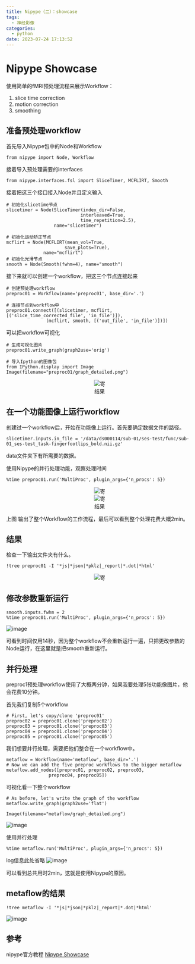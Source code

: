 ```yaml
---
title: Nipype（二）：showcase
tags:
  - 神经影像
categories:
  - python
date: 2023-07-24 17:13:52
---
```



# Nipype Showcase

使用简单的fMRI预处理流程来展示Workflow：

1. slice time correction
2. motion correction
3. smoothing 

## 准备预处理workflow

首先导入Nipype包中的Node和Workflow

    from nipype import Node, Workflow
接着导入预处理需要的interfaces

    from nipype.interfaces.fsl import SliceTimer, MCFLIRT, Smooth

接着把这三个接口接入Node并且定义输入

    # 初始化slicetime节点
    slicetimer = Node(SliceTimer(index_dir=False,
                                interleaved=True,
                                time_repetition=2.5),
                      name="slicetimer")

    # 初始化运动矫正节点
    mcflirt = Node(MCFLIRT(mean_vol=True,
                          save_plots=True),
                  name="mcflirt")
    # 初始化光滑节点
    smooth = Node(Smooth(fwhm=4), name="smooth")
接下来就可以创建一个workflow，把这三个节点连接起来

    # 创建预处理workflow
    preproc01 = Workflow(name='preproc01', base_dir='.')

    # 连接节点到workflow中
    preproc01.connect([(slicetimer, mcflirt, [('slice_time_corrected_file', 'in_file')]),
                   (mcflirt, smooth, [('out_file', 'in_file')])])

可以把workflow可视化

    # 生成可视化图片
    preproc01.write_graph(graph2use='orig')

    # 导入Ipython的图像包
    from IPython.display import Image
    Image(filename="preproc01/graph_detailed.png")
<div>			<!--块级封装-->
    <center>	<!--将图片和文字居中-->
    <img src="https://cdn.staticaly.com/gh/maxiro-samurai/image-bed@main/image/image.50b24pi7e1c0.webp"
        alt="寄"
        style="zoom:这里写图片的缩放百分比"/>
    <br>		<!--换行-->
    结果<!--标题-->
    </center>
</div>
 
## 在一个功能图像上运行workflow
创建过一个workflow后，开始在功能像上运行。首先要确定数据文件的路径。

    slicetimer.inputs.in_file = '/data/ds000114/sub-01/ses-test/func/sub-01_ses-test_task-fingerfootlips_bold.nii.gz'

data文件夹下有所需要的数据。

使用Nipype的并行处理功能，观察处理时间

    %time preproc01.run('MultiProc', plugin_args={'n_procs': 5})
<div>			<!--块级封装-->
    <center>	<!--将图片和文字居中-->
    <img src="https://cdn.staticaly.com/gh/maxiro-samurai/image-bed@main/image/1690162024205.2r3uycfb2ui0.webp"
        alt="寄"
        style="zoom:这里写图片的缩放百分比"/>
    <br>		<!--换行-->
    <!--标题-->
    </center>
</div>

<div>			<!--块级封装-->
    <center>	<!--将图片和文字居中-->
    <img src="https://cdn.staticaly.com/gh/maxiro-samurai/image-bed@main/image/1690161973043.4l1flbmece00.webp"
        alt="寄"
        style="zoom:这里写图片的缩放百分比"/>
    <br>		<!--换行-->
    结果<!--标题-->
    </center>
</div>

上图 输出了整个Workflow的工作流程，最后可以看到整个处理花费大概2min。

## 结果
检查一下输出文件夹有什么。

    !tree preproc01 -I '*js|*json|*pklz|_report|*.dot|*html'

<div>			<!--块级封装-->
    <center>	<!--将图片和文字居中-->
    <img src="https://cdn.staticaly.com/gh/maxiro-samurai/image-bed@main/image/image.2li3usdff6a0.webp"
        alt="寄"
        style="zoom:这里写图片的缩放百分比"/>
    <br>		<!--换行-->
    <!--标题-->
    </center>
</div>


## 修改参数重新运行

    smooth.inputs.fwhm = 2
    %time preproc01.run('MultiProc', plugin_args={'n_procs': 5})

![image](https://cdn.staticaly.com/gh/maxiro-samurai/image-bed@main/image/image.vmg63btwdh.webp)  

可看到时间仅用14秒，因为整个workflow不会重新运行一遍，只把更改参数的Node运行，在这里就是把smooth重新运行。


## 并行处理

preproc1预处理workflow使用了大概两分钟，如果我要处理5张功能像图片，他会花费10分钟。

首先我们复制5个workflow

    # First, let's copy/clone 'preproc01'
    preproc02 = preproc01.clone('preproc02')
    preproc03 = preproc01.clone('preproc03')
    preproc04 = preproc01.clone('preproc04')
    preproc05 = preproc01.clone('preproc05')

我们想要并行处理，需要把他们整合在一个workflow中。

    metaflow = Workflow(name='metaflow', base_dir='.')
    # Now we can add the five preproc workflows to the bigger metaflow
    metaflow.add_nodes([preproc01, preproc02, preproc03,
                    preproc04, preproc05])


可视化看一下整个workflow

    # As before, let's write the graph of the workflow
    metaflow.write_graph(graph2use='flat')

    Image(filename="metaflow/graph_detailed.png")

![image](https://cdn.staticaly.com/gh/maxiro-samurai/image-bed@main/image/image.2cmsdo1mdt8g.webp)

使用并行处理

    %time metaflow.run('MultiProc', plugin_args={'n_procs': 5})

log信息此处省略
![image](https://cdn.staticaly.com/gh/maxiro-samurai/image-bed@main/image/image.3zmgk47a2ji0.webp)

可以看到总共用时2min，这就是使用Nipype的原因。

## metaflow的结果

    !tree metaflow -I '*js|*json|*pklz|_report|*.dot|*html'

![image](https://cdn.staticaly.com/gh/maxiro-samurai/image-bed@main/image/image.2kua1bpzkk80.webp)


## 参考

nipype官方教程 [Nipype Showcase](https://miykael.github.io/nipype_tutorial/notebooks/introduction_showcase.html)